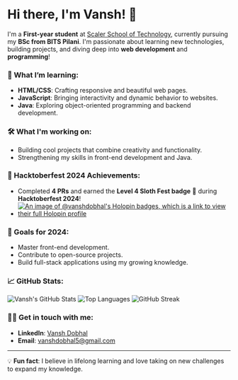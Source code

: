 # Hi there, I'm Vansh! 👋

I'm a **First-year student** at [Scaler School of Technology](https://scaler.com), currently pursuing my **BSc from BITS Pilani**. I'm passionate about learning new technologies, building projects, and diving deep into **web development** and **programming**!

### 🚀 What I’m learning:
- **HTML/CSS**: Crafting responsive and beautiful web pages.
- **JavaScript**: Bringing interactivity and dynamic behavior to websites.
- **Java**: Exploring object-oriented programming and backend development.

### 🛠️ What I'm working on:
- Building cool projects that combine creativity and functionality.
- Strengthening my skills in front-end development and Java.

### 🌟 Hacktoberfest 2024 Achievements:
- Completed **4 PRs** and earned the **Level 4 Sloth Fest badge** 🦥 during **Hacktoberfest 2024**!
- [![An image of @vanshdobhal's Holopin badges, which is a link to view their full Holopin profile](https://holopin.me/vanshdobhal)](https://holopin.io/@vanshdobhal)

### 🌱 Goals for 2024:
- Master front-end development.
- Contribute to open-source projects.
- Build full-stack applications using my growing knowledge.

### 📈 GitHub Stats:
![Vansh's GitHub Stats](https://github-readme-stats.vercel.app/api?username=VanshDobhal&show_icons=true&theme=react)
![Top Languages](https://github-readme-stats.vercel.app/api/top-langs/?username=VanshDobhal&layout=compact&theme=react)
![GitHub Streak](https://github-readme-streak-stats.herokuapp.com/?user=VanshDobhal&theme=react)

### 🧑‍💻 Get in touch with me:
- **LinkedIn**: [Vansh Dobhal](https://www.linkedin.com/in/vansh-dobhal/)
- **Email**: [vanshdobhal5@gmail.com](mailto:vanshdobhal5@gmail.com)

---

💡 **Fun fact**: I believe in lifelong learning and love taking on new challenges to expand my knowledge.
